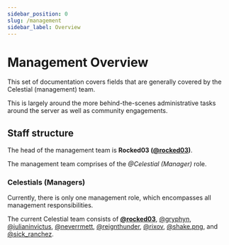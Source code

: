 ```yaml
---
sidebar_position: 0
slug: /management
sidebar_label: Overview
---
```


# Management Overview

This set of documentation covers fields that are generally covered by the Celestial (management) team.

This is largely around the more behind-the-scenes administrative tasks around the server as well as community engagements. 

## Staff structure

The head of the management team is **Rocked03 ([@rocked03](https://discord.com/users/204778476102877187))**.

The management team comprises of the *@Celestial (Manager)* role. 

### Celestials (Managers)

Currently, there is only one management role, which encompasses all management responsibilities.

The current Celestial team consists of **[@rocked03](https://discord.com/users/204778476102877187)**, [@gryphyn](https://discord.com/users/425133411837935628), [@julianinvictus](https://discord.com/users/621018366655725570), [@neverrmett](https://discord.com/users/734640971232444486), [@reignthunder](https://discord.com/users/217157630215323648), [@rixov](https://discord.com/users/1289511684058120193), [@shake.png](https://discord.com/users/1034384071415050300), and [@sick_ranchez](https://discord.com/users/947853707331121282).
